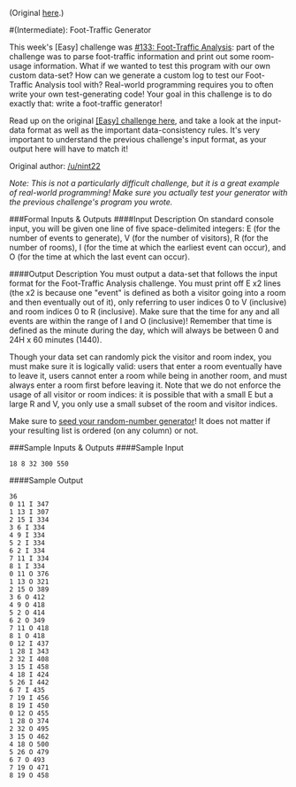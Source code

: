 (Original [here](http://www.reddit.com/r/dailyprogrammer/comments/1ihm0q/071713_challenge_130_intermediate_foottraffic/).)

#(Intermediate): Foot-Traffic Generator

This week's [Easy] challenge was [#133: Foot-Traffic Analysis](http://www.reddit.com/r/dailyprogrammer/comments/1iambu/071513_challenge_133_easy_foottraffic_analysis/): part of the challenge was to parse foot-traffic information and print out some room-usage information. What if we wanted to test this program with our own custom data-set? How can we generate a custom log to test our Foot-Traffic Analysis tool with? Real-world programming requires you to often write your own test-generating code! Your goal in this challenge is to do exactly that: write a foot-traffic generator!

Read up on the original [[Easy] challenge here](http://www.reddit.com/r/dailyprogrammer/comments/1iambu/071513_challenge_133_easy_foottraffic_analysis/), and take a look at the input-data format as well as the important data-consistency rules. It's very important to understand the previous challenge's input format, as your output here will have to match it!

Original author: [/u/nint22](http://www.reddit.com/u/nint22)

*Note: This is not a particularly difficult challenge, but it is a great example of real-world programming! Make sure you actually test your generator with the previous challenge's program you wrote.*

###Formal Inputs & Outputs
####Input Description
On standard console input, you will be given one line of five space-delimited integers: E (for the number of events to generate), V (for the number of visitors), R (for the number of rooms), I (for the time at which the earliest event can occur), and O (for the time at which the last event can occur).

####Output Description
You must output a data-set that follows the input format for the Foot-Traffic Analysis challenge. You must print off E x2 lines (the x2 is because one "event" is defined as both a visitor going into a room and then eventually out of it), only referring to user indices 0 to V (inclusive) and room indices 0 to R (inclusive). Make sure that the time for any and all events are within the range of I and O (inclusive)! Remember that time is defined as the minute during the day, which will always be between 0 and 24H x 60 minutes (1440).

Though your data set can randomly pick the visitor and room index, you must make sure it is logically valid: users that enter a room eventually have to leave it, users cannot enter a room while being in another room, and must always enter a room first before leaving it. Note that we do not enforce the usage of all visitor or room indices: it is possible that with a small E but a large R and V, you only use a small subset of the room and visitor indices.

Make sure to [seed your random-number generator](http://en.wikipedia.org/wiki/Random_seed)! It does not matter if your resulting list is ordered (on any column) or not.

###Sample Inputs & Outputs
####Sample Input
```
18 8 32 300 550
```
####Sample Output
```
36
0 11 I 347
1 13 I 307
2 15 I 334
3 6 I 334
4 9 I 334
5 2 I 334
6 2 I 334
7 11 I 334
8 1 I 334
0 11 O 376
1 13 O 321
2 15 O 389
3 6 O 412
4 9 O 418
5 2 O 414
6 2 O 349
7 11 O 418
8 1 O 418
0 12 I 437
1 28 I 343
2 32 I 408
3 15 I 458
4 18 I 424
5 26 I 442
6 7 I 435
7 19 I 456
8 19 I 450
0 12 O 455
1 28 O 374
2 32 O 495
3 15 O 462
4 18 O 500
5 26 O 479
6 7 O 493
7 19 O 471
8 19 O 458
```